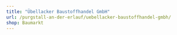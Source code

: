 ```yaml
---
title: "Übellacker Baustoffhandel GmbH"
url: /purgstall-an-der-erlauf/uebellacker-baustoffhandel-gmbh/
shop: Baumarkt
---
```

